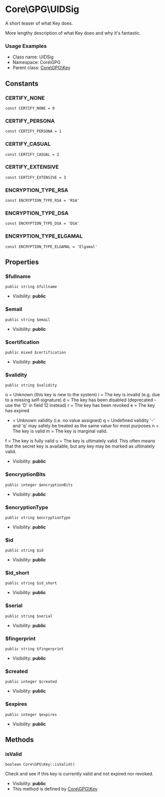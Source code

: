 Core\GPG\UIDSig
===============

A short teaser of what Key does.

More lengthy description of what Key does and why it's fantastic.

<h3>Usage Examples</h3>


* Class name: UIDSig
* Namespace: Core\GPG
* Parent class: [Core\GPG\Key](core_gpg_key.md)



Constants
----------


### CERTIFY_NONE

    const CERTIFY_NONE = 0





### CERTIFY_PERSONA

    const CERTIFY_PERSONA = 1





### CERTIFY_CASUAL

    const CERTIFY_CASUAL = 2





### CERTIFY_EXTENSIVE

    const CERTIFY_EXTENSIVE = 3





### ENCRYPTION_TYPE_RSA

    const ENCRYPTION_TYPE_RSA = 'RSA'





### ENCRYPTION_TYPE_DSA

    const ENCRYPTION_TYPE_DSA = 'DSA'





### ENCRYPTION_TYPE_ELGAMAL

    const ENCRYPTION_TYPE_ELGAMAL = 'Elgamal'





Properties
----------


### $fullname

    public string $fullname





* Visibility: **public**


### $email

    public string $email





* Visibility: **public**


### $certification

    public mixed $certification





* Visibility: **public**


### $validity

    public string $validity

o = Unknown (this key is new to the system)
i = The key is invalid (e.g. due to a missing self-signature)
d = The key has been disabled (deprecated - use the 'D' in field 12 instead)
r = The key has been revoked
e = The key has expired
- = Unknown validity (i.e. no value assigned)
q = Undefined validity
'-' and 'q' may safely be treated as the same value for most purposes
n = The key is valid
m = The key is marginal valid.

f = The key is fully valid
u = The key is ultimately valid.  This often means that the secret key is available, but any key may be marked as ultimately valid.

* Visibility: **public**


### $encryptionBits

    public integer $encryptionBits





* Visibility: **public**


### $encryptionType

    public string $encryptionType





* Visibility: **public**


### $id

    public string $id





* Visibility: **public**


### $id_short

    public string $id_short





* Visibility: **public**


### $serial

    public string $serial





* Visibility: **public**


### $fingerprint

    public string $fingerprint





* Visibility: **public**


### $created

    public integer $created





* Visibility: **public**


### $expires

    public integer $expires





* Visibility: **public**


Methods
-------


### isValid

    boolean Core\GPG\Key::isValid()

Check and see if this key is currently valid and not expired nor revoked.



* Visibility: **public**
* This method is defined by [Core\GPG\Key](core_gpg_key.md)



